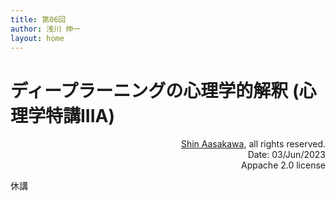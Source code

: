 ```yaml
---
title: 第06回
author: 浅川 伸一
layout: home
---
```


<!--
コードはちゃんと書かないといかんな。
-->

<link href="/css/asamarkdown.css" rel="stylesheet">

# ディープラーニングの心理学的解釈 (心理学特講IIIA)

<div align='right'>
<a href='mailto:educ0233@komazawa-u.ac.jp'>Shin Aasakawa</a>, all rights reserved.<br>
Date: 03/Jun/2023<br/>
Appache 2.0 license<br/>
</div>

休講
